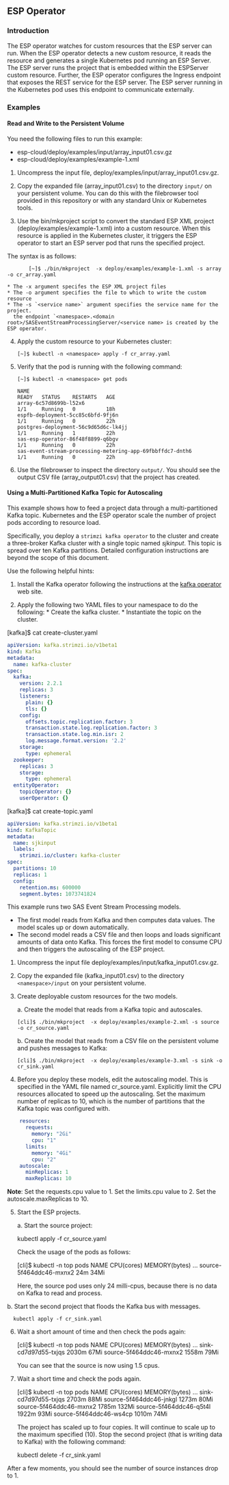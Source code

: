 ## ESP Operator

### Introduction

The ESP operator watches for custom resources that the ESP server can run. When the ESP operator detects a new custom resource, it reads the resource and generates a single Kubernetes pod running an ESP Server.  The ESP server runs the project that is 
embedded within the ESPServer custom resource. Further, the ESP operator configures the Ingress endpoint that exposes the REST service for the ESP server.  The ESP server running in the Kubernetes pod uses this endpoint
to communicate externally.

### Examples

#### Read and Write to the Persistent Volume

You need the following files to run this example: 

* esp-cloud/deploy/examples/input/array_input01.csv.gz
* esp-cloud/deploy/examples/example-1.xml

1. Uncompress the input file, deploy/examples/input/array_input01.csv.gz.

2. Copy the expanded file (array_input01.csv) to the directory `input/` on your persistent volume. You can do this with
the filebrowser tool provided in this repository or with any standard Unix or Kubernetes tools.

3. Use the bin/mkproject script to convert the
standard ESP XML project (deploy/examples/example-1.xml) into a custom resource.  When this resource is
applied in the Kubernetes cluster, it triggers the ESP operator to start an ESP
server pod that runs the specified project. 

The syntax is as follows:

```shell
       [~]$ ./bin/mkproject  -x deploy/examples/example-1.xml -s array -o cr_array.yaml

* The -x argument specifes the ESP XML project files
* The -o argument specifies the file to which to write the custom resource
* The -s `<service name>` argument specifies the service name for the project. 
  the endpoint `<namespace>.<domain root>/SASEventStreamProcessingServer/<service name> is created by the ESP operator.
```

4. Apply the custom resource to your Kubernetes cluster:

       [~]$ kubectl -n <namespace> apply -f cr_array.yaml

5. Verify that the pod is running with the following command:

       [~]$ kubectl -n <namespace> get pods

       NAME                                                              READY   STATUS    RESTARTS   AGE
       array-6c57d8699b-l52x6                                            1/1     Running   0          18h
       espfb-deployment-5cc85c6bfd-9fj6n                                 1/1     Running   0          22h
       postgres-deployment-56c9d65d6c-lk4jj                              1/1     Running   1          22h
       sas-esp-operator-86f48f8899-q6bgv                                 1/1     Running   0          22h
       sas-event-stream-processing-metering-app-69fbbffdc7-dnth6         1/1     Running   0          22h

6. Use the filebrowser to inspect the directory `output/`. You should see
the output CSV file (array_output01.csv) that the project has created.

#### Using a Multi-Partitioned Kafka Topic for Autoscaling

This example shows how to feed a project data through a multi-partitioned Kafka topic.
Kubernetes and the ESP operator scale
the number of project pods according to resource load.

Specifically, you deploy a `strimzi kafka operator` to the cluster and create a three-broker
Kafka cluster with a single topic named *sjkinput*. This topic is spread over ten
Kafka partitions. Detailed configuration instructions are beyond the scope of
this document.  

Use the following helpful hints:

1. Install the Kafka operator following the instructions at the [kafka operator](https://operatorhub.io/operator/strimzi-kafka-operator) web site.

2. Apply the following two YAML files to your namespace to do the following:
        * Create the kafka cluster.
        * Instantiate the topic on the cluster.

[kafka]$ cat create-cluster.yaml
```yaml
apiVersion: kafka.strimzi.io/v1beta1
kind: Kafka
metadata:
  name: kafka-cluster
spec:
  kafka:
    version: 2.2.1
    replicas: 3
    listeners:
      plain: {}
      tls: {}
    config:
      offsets.topic.replication.factor: 3
      transaction.state.log.replication.factor: 3
      transaction.state.log.min.isr: 2
      log.message.format.version: '2.2'
    storage:
      type: ephemeral
  zookeeper:
    replicas: 3
    storage:
      type: ephemeral
  entityOperator:
    topicOperator: {}
    userOperator: {}
```

[kafka]$ cat create-topic.yaml
```yaml
apiVersion: kafka.strimzi.io/v1beta1
kind: KafkaTopic
metadata:
  name: sjkinput
  labels:
    strimzi.io/cluster: kafka-cluster
spec:
  partitions: 10
  replicas: 1
  config:
    retention.ms: 600000
    segment.bytes: 1073741824
```

This example runs two SAS Event Stream Processing models.  
* The first model reads from Kafka and then
computes data values.  The model scales up or down automatically.
* The second model reads a CSV file and then loops and loads significant amounts of
data onto Kafka. This forces the first model to consume CPU and then triggers the
autoscaling of the ESP project.

1. Uncompress the input file deploy/examples/input/kafka_input01.csv.gz.

2. Copy the
expanded file (kafka_input01.csv) to the directory `<namespace>/input` on your
persistent volume.

3. Create deployable custom resources for the two models. 

   a. Create the model that reads from a Kafka topic and autoscales.

       [cli]$ ./bin/mkproject  -x deploy/examples/example-2.xml -s source -o cr_source.yaml

   b. Create the model that reads from a CSV file on the persistent volume and pushes messages to
Kafka:

       [cli]$ ./bin/mkproject  -x deploy/examples/example-3.xml -s sink -o cr_sink.yaml

4. Before you deploy these models, edit the autoscaling model.  This is specified in the YAML file named cr_source.yaml.
Explicitly limit the CPU resources allocated to speed up the autoscaling. Set the maximum number of replicas to 10, which is the number of partitions that the Kafka topic was configured with.

```yaml
    resources:
      requests:
        memory: "2Gi"
        cpu: "1"
      limits:
        memory: "4Gi"
        cpu: "2"
    autoscale:
      minReplicas: 1
      maxReplicas: 10
```

**Note**: Set the requests.cpu value to 1.  Set the limits.cpu value to 2.
Set the autoscale.maxReplicas to 10.

5. Start the ESP projects.

   a. Start the source project:

      kubectl apply -f cr_source.yaml

      Check the usage of the pods as follows:

      [cli]$ kubectl -n <namespace> top pods
      NAME                                             CPU(cores)   MEMORY(bytes)
      ...
      source-5f464ddc46-mxnx2                          24m          34Mi

      Here, the source pod uses only 24 milli-cpus, because there is no data on Kafka to read and process.

  b. Start the second project that floods the Kafka bus with messages.

      kubectl apply -f cr_sink.yaml

6. Wait a short amount of time and then check the pods again:

    [cli]$ kubectl -n <namespace> top pods
    NAME                                             CPU(cores)   MEMORY(bytes)
    ...
    sink-cd7d97d55-txjqs                             2030m        67Mi
    source-5f464ddc46-mxnx2                          1558m        79Mi

    You can see that the source is now using 1.5 cpus. 

7. Wait a short time and check the pods again.

    [cli]$ kubectl -n <namespace> top pods
    NAME                                             CPU(cores)   MEMORY(bytes)
    ...
    sink-cd7d97d55-txjqs                             2703m        88Mi
    source-5f464ddc46-jnkgl                          1273m        80Mi
    source-5f464ddc46-mxnx2                          1785m        132Mi
    source-5f464ddc46-q5t4l                          1922m        93Mi
    source-5f464ddc46-ws4cp                          1010m        74Mi

    The project has scaled up to four copies. It will continue to scale up to the maximum specified (10). Stop the second project (that is writing data to Kafka) with the following command:

    kubectl delete -f cr_sink.yaml

After a few moments, you should see the number of source instances drop to 1. 
